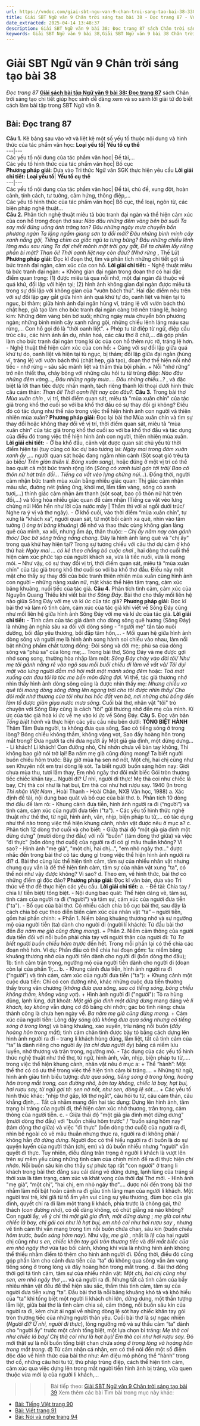 ```yaml
---
url: https://vndoc.com/giai-sbt-ngu-van-9-chan-troi-sang-tao-bai-38-330325
title: Giải SBT Ngữ văn 9 Chân trời sáng tạo bài 38 - Đọc trang 87 - VnDoc.com
date_extracted: 2025-04-14 13:48:37
description: Giải SBT Ngữ văn 9 bài 38: Đọc trang 87 sách Chân trời sáng tạo có đáp án chi tiết cho các bạn cùng tham khảo.
keywords: Giải SBT Ngữ văn 9 bài 38,Giải SBT Ngữ văn 9 bài 38 Chân trời sáng tạo,Giải sách bài tập Ngữ văn CTST lớp 9,Ngữ văn lớp 9 Chân trời sáng tạo,giải bài tập ngữ văn lớp 9,bài Đọc trang 87,giải SBT ngữ văn 9 CTST trang 87
---
```


# Giải SBT Ngữ văn 9 Chân trời sáng tạo bài 38
 _Đọc trang 87_
[**Giải sách bài tập Ngữ văn 9 bài 38: Đọc trang 87**](<https://vndoc.com/giai-sbt-ngu-van-9-chan-troi-sang-tao-bai-38-330325>) sách Chân trời sáng tạo chi tiết giúp học sinh dễ dàng xem và so sánh lời giải từ đó biết cách làm bài tập trong SBT Ngữ văn 9.
## **Bài: Đọc trang 87**
**Câu 1.** Kẻ bảng sau vào vở và liệt kê một số yếu tố thuộc nội dung và hình thức của tác phẩm văn học:
**Loại yếu tố**| **Yếu tố cụ thể**  
---|---  
Các yếu tố nội dung của tác phẩm văn học| Đề tài,...  
Các yếu tố hình thức của tác phẩm văn học| Bố cục  
**Phương pháp giải:**
Dựa vào Tri thức Ngữ văn SGK thực hiện yêu cầu
**Lời giải chi tiết:**
**Loại yếu tố**| **Yếu tố cụ thể**  
---|---  
Các yếu tố nội dung của tác phẩm văn học| Đề tài, chủ đề, xung đột, hoàn cảnh, tính cách, tư tưởng, cảm hứng, thông điệp,...  
Các yếu tố hình thức của tác phẩm văn học| Bố cục, thể loại, ngôn từ, các biện pháp nghệ thuật…  
**Câu 2.** Phân tích nghệ thuật miêu tả bức tranh đại ngàn và thể hiện cảm xúc của con hổ trong đoạn thơ sau:
_Nào đâu những đêm vàng bên bờ suối_
 _Ta say mồi đứng uống ánh trăng tan?_
_Đâu những ngày mưa chuyển bốn phương ngàn_
 _Ta lặng ngắm giang sơn ta đổi mới?_
_Đâu những bình minh cây xanh nắng gội,_
_Tiếng chim ca giấc ngủ ta tưng bừng?_
_Đâu những chiều lênh láng máu sau rừng_
 _Ta đợi chết mảnh mặt trời gay gắt,_
_Để ta chiếm lấy riêng phần bí mật?_
_Than ôi\! Thời oanh liệt nay còn đâu?_
_\(Nhớ rừng_ , Thế Lữ\)
**Phương pháp giải:**
Đọc kĩ đoạn thơ, tìm và phân tích những chi tiết gợi tả bức tranh đại ngàn, cảm xúc của con hổ.
**Lời giải chi tiết:**
\- Nghệ thuật miêu tả bức tranh đại ngàn:
\+ Không gian đại ngàn trong đoạn thơ có hai đặc điểm quan trọng: \(1\) được miêu tả qua nỗi nhớ, một đại ngàn đã thuộc về quá khứ, đối lập với hiện tại; \(2\) hình ảnh không gian đại ngàn được miêu tả trong sự đối lập với không gian của "vườn bách thú".
Hai đặc điểm nêu trên với sự đối lập gay gắt giữa hình ảnh quá khứ tự do, oanh liệt và hiện tại tù ngục, bi thảm; giữa hình ảnh đại ngân hùng vĩ, tráng lệ với vườn bách thú chật hẹp, giả tạo làm cho bức tranh đại ngàn càng trở nên tráng lệ, hoàng kim: Những đêm vàng bên bờ suối; những ngày mưa chuyển bốn phương ngàn; những bình minh cây xanh nắng gội, những chiều lênh láng máu sau rừng,... Con hổ gọi đó là “thời oanh liệt".
\+ Phép tu từ điệp từ ngữ, điệp cấu trúc câu, các hình ảnh ẩn dụ, nhân hoá, các câu thơ 8 chữ,... đã góp phần làm cho bức tranh đại ngàn trong kí ức của con hổ thêm rực rỡ, tráng lệ hơn.
\- Nghệ thuật thể hiện cảm xúc của con hổ:
\+ Cùng với sự đối lập giữa quá khứ tự do, oanh liệt và hiện tại tù ngục, bị thảm; đối lập giữa đại ngàn \(hùng vĩ, tráng lệ\) với vườn bách thú \(chật hẹp, giả tạo\), đoạn thơ thể hiện nỗi nhớ tiếc - nhớ rừng – sâu sắc mãnh liệt và thấm thía bội phần.
\+ Nỗi "nhớ rừng” trở nên thiết tha, cháy bỏng với những câu hỏi tu từ trùng điệp: _Nào đâu những đêm vàng..., Đâu những ngày mưa.... Đâu những chiều...?_ , và đặc biệt là lời than tiếc được nhấn mạnh, tách riêng thành lời thoại dưới hình thức câu cảm thán: _Than ôi\! Thời oanh liệt nay còn đâu?._
**Câu 3.** Trong bài thơ _Mùa xuân chín_ , vị trí, thời điểm quan sát, miêu tả "mùa xuân chín" của tác giả trong khổ thơ cuối so với ba khổ thơ đầu có sự thay đổi gì không? Điều đó có tác dụng như thế nào trong việc thể hiện hình ảnh con người và thiên nhiên mùa xuân?
**Phương pháp giải:**
Đọc lại bài thơ Mùa xuân chín và tìm sự thay đổi hoặc không thay đổi về vị trí, thời điểm quan sát, miêu tả “mùa xuân chín” của tác giả trong khổ thơ cuối so với ba khổ thơ đầu và tác dụng của điều đó trong việc thể hiện hình ảnh con người, thiên nhiên mùa xuân.
**Lời giải chi tiết:**
\- Ở ba khổ đầu, cảnh vật được quan sát chủ yếu từ thời điểm hiện tại \(tuy cũng có lúc dự báo tương lai: _Ngày mai trong đám xuân xanh ấy_ ,... người quan sát hoặc đang ngắm nhìn cảnh \(Sột soạt gió trêu tà áo biếc/ _Trên giàn thiên lí. Bóng xuân sang_\), hoặc đứng ở một vị trí có thể bao quát cả một bức tranh rộng lớn \(_Sóng cỏ xanh tươi gợn tới trời/ Bao cô thôn nữ hát trên đồi... Tiếng ca vắt vẻo lưng chừng núi..._\). Đồng thời, người cảm nhận bức tranh mùa xuân bằng nhiều giác quan: Thị giác cảm nhận màu sắc, đường nét \(nắng ửng, khói mơ, lấm tấm vàng, sóng có xanh tươi,...\) thính giác cảm nhận âm thanh \(sột soạt, bao cô thôn nữ hát trên đồi,...\) và tổng hòa nhiều giác quan để cảm nhận \(Tiếng ca vắt vẻo lưng chừng núi Hổn hển như lời của nước mây | Thầm thì với ai ngồi dưới trúc/ Nghe ra ý vị và thơ ngây\).
\- Ở khổ cuối, vào thời điểm “mùa xuân chín”, tự xưng là “khách xa”, người quan sát, từ một bối cảnh xa quê, nhìn vào tâm tưởng \(l _òng trí bâng khuâng_\) để nhớ và thao thức cùng không gian làng quê của mình, xa xôi, nhưng ấm áp, thân thuộc: – _Chị ấy năm nay còn gánh thóc/ Dọc bờ sông trắng nắng chang_. Đây là hình ảnh làng quê và "chị ấy" trong quá khứ hay hiện tại? Trong sự tương chiếu với câu thơ dự cảm ở khó thứ hai: _Ngày mai … có kẻ theo chồng bỏ cuộc chơi_ , hai dòng thơ cuối thể hiện cảm xúc phức tạp của người khách xa, vừa là tiếc nuối, vừa là mong mỏi.
– Như vậy, có sự thay đổi vị trí, thời điểm quan sát, miêu tả “mùa xuân chín" của tác giả trong khổ thơ cuối so với ba khổ thơ đầu. Điều này một mặt cho thấy sự thay đổi của bức tranh thiên nhiên mùa xuân cùng hình ảnh con người – những nàng xuân nữ, mặt khác thể hiện tâm trạng, cảm xúc bâng khuâng, nuối tiếc của tác giả.
**Câu 4.** Phân tích tình cảm, cảm xúc của Nguyễn Quang Thiều khi viết bài thơ _Sông Đáy_. Bài thơ cho thấy mối liên hệ nào giữa Sông Đáy với mẹ và ki ức của tác giả?
**Phương pháp giải:**
Đọc kĩ bài thơ và làm rõ tình cảm, cảm xúc của tác giả khi viết về Sông Đáy cũng như mối liên hệ giữa hình ảnh Sông Đáy với mẹ và kí ức của tác giả.
**Lời giải chi tiết:**
\- Tình cảm của tác giả dành cho dòng sông quê hương \(Sông Đáy\) là những ân nghĩa sâu xa đối với dòng sông - “người mẹ" tần tảo nuôi dưỡng, bồi đắp yêu thương, bồi đắp tâm hồn,...
\- Mối quan hệ giữa hình ảnh dòng sông và người mẹ là hình ảnh song hành soi chiếu vào nhau, làm nổi bật những phẩm chất tương đồng: Đòi sông và đời mẹ; phù sa của dòng sông và “phù sa” của lòng mẹ;...
Trong bài thơ, Sông Đáy và mẹ được gợi nhớ song song, thường hòa nhập làm một: _Sông Đáy chảy vào đời tôi/ Như mẹ tôi gánh năng rẽ vào ngõ sau mỗi buổi chiều đi làm về vất vả/ Tôi dụi mặt vào lưng người đẫm mồ hôi mất một mảnh sông đêm_ hoặc: _Toả mát xuống cơn đau tôi là tóc mẹ bến môn đứng đợi._
Vì thế, tác giả thương nhớ nhìn thấy hình ảnh dòng sông cũng là được nhìn thấy mẹ: _Nhưng chiều xa quê tôi mong dòng sông dâng lên ngang trời cho tôi được nhìn thấy/ Cho đôi mắt nhớ thương của tôi như hai hốc đất ven bờ, nơi những chú bống đến làm tổ được giàn giụa nước mưa sông._
Cuối bài thơ, nhân vật "tôi" trò chuyện với Sông Đáy cũng là cách “tôi” gửi thương nhớ đến mẹ của mình. Kí ức của tác giả hoà kí ức về mẹ vào kí ức về Sông Đáy.
**Câu 5.** Đọc văn bản _Tống biệt hành_ và thực hiện các yêu cầu nêu bên dưới:
**TỐNG BIỆT HÀNH**
Thâm Tâm
Đưa người, ta không đưa qua sông,
Sao có tiếng sóng ở trong lòng?
Bóng chiều không thắm, không vàng vọt,
Sao đầy hoàng hôn trong mắt trong?
Đưa người ta chỉ đưa người ấy
Một giã gia đình, một dửng dưng...
\- Li khách\! Li khách\! Con đường nhỏ,
Chí nhớn chưa về bàn tay không,
Thì không bao giờ nói trở lại\!
Ba năm mẹ già cũng đừng mong\!
Ta biết người buồn chiều hôm trước:
Bây giờ mùa hạ sen nở nốt,
Một chị, hai chị cũng như sen
Khuyên nốt em trai dòng lệ sót.
Ta biết người buồn sáng hôm nay:
Giới chưa mùa thu, tươi lắm thay,
Em nhỏ ngây thơ đôi mắt biếc
Gói tròn thương tiếc chiếc khăn tay...
Người đi? Ừ nhỉ, người đi thực\!
Mẹ thà coi như chiếc lá bay,
Chị thà coi như là hạt bụi,
Em thà coi như hơi rượu say.
1940
\(In trong _Thi nhân Việt Nam_ , Hoài Thanh - Hoài Chân, NXB Văn học, 1988\)
a. Xác định đề tài, nội dung bao quát và bố cục của bài thơ.
b. Phân tích 10 dòng thơ đầu để làm rõ:
\- Khung cảnh đưa tiễn, hình ảnh người ra đi \(“người”\) và tình cảm, cảm xúc của người đưa tiễn \("ta"\).
\- Các yếu tố hình thức nghệ thuật như thế thơ, từ ngữ, hình ảnh, vân, nhịp, biện pháp tu từ,... có tác dụng như thế nào trong việc thể hiện khung cảnh, nhân vật được nêu ở mục a?
c. Phân tích 12 dòng thơ cuối và cho biết:
\- Giữa thái độ “một giả gia đình một dửng dưng" \(mười dòng thơ đầu\) với nỗi "buồn" \(tám dòng thơ giữa\) và việc “đi thực" \(bốn dòng thơ cuối\) của người ra đi có gì mâu thuẫn không? Vì sao?
\- Hình ảnh "mẹ già", "một chị, hai chị...", "em nhỏ ngây thơ..." được nhắc đến trong bài thơ có tác dụng gì trong việc thể hiện hình ảnh người ra đi?
d. Bài thơ cùng lúc thể hiện tình cảm, tâm sự của nhiều nhân vật nhưng chung quy vẫn là để thể hiện tình cảm, tâm sự của nhân vật xung "ta", có thể nói như vậy được không? Vì sao?
d. Theo em, về hình thức, bài thơ có những điểm gì độc đáo?
**Phương pháp giải:**
Đọc kĩ văn bản, dựa vào Tri thức về thơ để thực hiện các yêu cầu.
**Lời giải chi tiết:**
a.
\- Đề tài: Chia tay / chia li/ tiễn biệt/ tống biệt.
\- Nội dung bao quát: Thể hiện dáng vẻ, tâm sự, tình cảm của người ra đi \("người"\) và tâm sự, cảm xúc của người đưa tiễn \("ta"\).
\- Bố cục của bài thơ. Có nhiều cách chia bố cục bài thơ, sau đây là cách chia bố cục theo diễn biến cảm xúc của nhân vật “ta” – người tiễn, gồm hai phần chính:
\+ Phần 1. Niềm bâng khuâng thương nhớ và sự ngưỡng mộ của người tiễn \(ta\) dành cho người đi \(người lí khách\): Từ đầu bài thơ đến _Ba năm mẹ già cũng đừng mong_\).
\+ Phần 2. Niềm cảm thông của người đưa tiễn đối với nỗi buồn phải chia tay với người thân của người đi: Từ _Ta biết người buồn chiều hôm trước_ đến hết.
Trong mỗi phần lại có thể chia các đoạn nhỏ hơn. Ví dụ: Phần đầu có thể chia hai đoạn gồm: 1a: niềm bâng khuâng thương nhớ của người tiền dành cho người đi \(bốn dòng thơ đầu\); 1b: tình cảm trân trọng, ngưỡng mộ của người tiễn dành cho người đi \(đoạn còn lại của phần 1\);...
b.
\- Khung cảnh đưa tiễn, hình ảnh người ra đi \(“người”\) và tình cảm, cảm xúc của người đưa tiễn \("ta"\):
\+ Khung cảnh một cuộc đưa tiễn: Chỉ có con đường nhỏ, khác những cuộc đưa tiễn thường thấy trong văn chương \(_không đưa qua sông, sao có tiếng sóng, bóng chiều không thắm, không vàng vọt_\).
\+ Hình ảnh người đi \("người"\): Tỏ ra hùng dũng, lạnh lùng, dứt khoát: _Một giã gia đình một dửng dưng_ mang dáng vẻ _li khách, tay không_ vẫn dựng cơ đồ bằng chỉ nhớn; gác bỏ tình riêng: chưa thành công là chưa hẹn ngày về. _Ba năm mẹ già cũng đừng mong._
\+ Cảm xúc của người tiễn: Lòng dậy sóng \(dù _không đưa qua sông nhưng có tiếng sóng ở trong lòng_\) và bâng khuâng, xao xuyến, trĩu nặng nỗi buồn \(_đầy hoàng hôn trong mắt_\); tình cảm chân tình được bày tỏ bằng cách dựng lên hình ảnh người ra đi – trang li khách hùng dũng, lẫm liệt, tất cả tình cảm của “ta” là dành riêng cho người ấy \(_ta chỉ đưa người ấy_\) bằng cả niềm lưu luyến, nhớ thương và trân trọng, ngưỡng mộ.
\- Tác dụng của các yếu tố hình thức nghệ thuật như thể thơ, từ ngữ, hình ảnh, vẫn, nhịp, biện pháp tu từ,.... trong việc thể hiện khung cảnh, nhân vật nêu ở mục a:
\+ Thể “hành”: Một thể thơ có có ưu thế trong việc thể hiện tình cảm bi tráng....
\+ Những từ ngữ, hình ảnh giàu tính biểu tượng: _đưa qua sông, tiếng sóng ở trong lòng, hoàng hôn trong mắt trong, con đường nhỏ, bàn tay không, chiếc lá bay, hạt bụi, hơi rượu say, từ ngữ gợi tả: sen nở nốt, như sen, dòng lệ sót...._
\+ Các yếu tố hình thức khác: "nhịp thơ gấp, lời thơ ngắt", câu hỏi tu từ, câu cảm thán, câu khẳng định,...
Tất cả nhằm mang đến hai tác dụng: Dựng lên hình ảnh, tâm trạng bi tráng của người đi, thể hiện cảm xúc nhớ thương, trân trọng, cảm thông của người tiễn.
c.
\- Giữa thái độ "một giã gia đình một dửng dưng" \(mười dòng thơ đầu\) với "buồn chiều hôm trước" / "buồn sáng hôm nay" \(tám dòng thơ giữa\) và việc "đi thực" \(bốn dòng thơ cuối\) của người ra đi, nhìn bề ngoài có vẻ mâu thuẫn nhưng thực ra, người ra đi không phải / không hẳn _đã dửng dưng_. Người đọc có thể hiểu người ra đi buồn là do sự quyến luyến của người thân \(chị, em\) và dù buồn nhiều nhưng "người" vẫn quyết đi thực. Tuy nhiên, điều đáng trân trọng ở người li khách là vượt lên trên sự mềm yếu cùng những tình cảm của chính mình để ra đi thực hiện _chí nhớn_. Nỗi buồn sâu kín cho thấy sự phức tạp rất "con người" ở trang li khách trong bài thơ: đằng sau cái dáng vẻ dửng dưng, lạnh lùng của tráng sĩ thời xưa là tâm trạng, cảm xúc và khát vọng của thời đại Thơ mới.
\- Hình ảnh "mẹ già”, “một chị”, “hai chị, em nhỏ ngây thơ".... được nói đến trong bài thơ nhằm làm nổi bật hoàn cảnh ra đi giàu tính lãng mạn của người li khách. Một người trai trẻ, khi giã từ tổ ấm yên vui cùng sự yêu thương, đùm bọc của gia đình, quyết chí ra đi làm một trang li khách, phía trước là chông gai, thử thách \(_con đường nhỏ_\), có dễ dàng không, có chút giằng xé nào không? Con người ấy, về ý chí thì _một giã gia đình, một dửng dưng_ ; _mẹ già coi như chiếc lá bay, chị gái coi như là hạt bụi, em nhỏ coi như hơi rượu say_ , nhưng về tình cảm thì vẫn mang trong tim nỗi buồn chứa chan, sâu kín \(_buồn chiều hôm trước, buồn sáng hôm nay_\). Như vậy, _mẹ già_ , nhất là _lệ_ của hai người chị cũng như s _en, chiếc khăn tay gói tròn thương tiếc_ và _đôi mắt biếc của em nhỏ ngây thơ_ vừa tạo bối cảnh, không khí vừa là những hình ảnh không thể thiếu nhằm điểm tô thêm cho hình ảnh người đi. Đồng thời, điều đó cũng góp phần làm cho cảnh đưa tiễn của “ta” dù không qua sông vẫn âm vang tiếng sóng ở trong lòng và đầy hoàng hôn trong mắt trong.
d. Bài thơ đồng thời gợi tả tình cảm, tâm sự của nhiều nhân vật: _Một chị, hai chị cũng như sen, em nhỏ ngây thơ_ ,... và cả người ra đi. Nhưng tất cả tình cảm của bấy nhiêu nhân vật đều để thể hiện sâu sắc, thấm thía tình cảm, tâm sự của người đưa tiễn xưng “ta”. Đầu bài thơ là nỗi bâng khuâng khó tả và khó hiểu của “ta” khi tống biệt một người li khách chí lớn, dửng dưng, một thần tượng lẫm liệt, giữa bài thơ là tình cảm chia sẻ, cảm thông, nỗi buồn sâu kín của người ra đi, kèm chút ái ngại về những dòng lệ sót hay chiếc khăn tay gói tròn thương tiếc của những người thân yêu. Cuối bài thơ là sự ngạc nhiên \(_Người đi? Ừ nhỉ, người đi thực_\), lòng ngưỡng mộ và sự thấu cảm “ta” dành cho “người ấy” trước một cảnh tống biệt, một lựa chọn bi tráng: _Mẹ thà coi như chiếc lá bay/ Chị thà coi như là hạt bụi/ Em thà coi như hơi rượu say._ Đó mới thật sự là nỗi buồn tống biệt chan chứa _sóng ở trong lòng và hoàng hôn trong mắt trong._
đ\) Từ cảm nhận cá nhân, em có thể nói đến một số điểm độc đáo về hình thức của bài thơ như: Âm điệu mô phỏng thể “hành” trong thơ cổ, những câu hỏi tu từ, thủ pháp trùng điệp, cách thể hiện tình cảm, cảm xúc qua việc dựng lên trong mắt người tiễn hình ảnh bị tráng, vừa quen thuộc vừa mới lạ của người li khách,...
>>> Bài tiếp theo: [Giải SBT Ngữ văn 9 Chân trời sáng tạo bài 39](<https://vndoc.com/giai-sbt-ngu-van-9-chan-troi-sang-tao-bai-39-330327>)
Xem thêm các bài Tìm bài trong mục này khác:
  * [Bài: Tiếng Việt trang 90](</giai-sbt-ngu-van-9-chan-troi-sang-tao-bai-39-330327>)
  * [Bài: Viết trang 91](</giai-sbt-ngu-van-9-chan-troi-sang-tao-bai-40-330333>)
  * [Bài: Nói và nghe trang 94](</giai-sbt-ngu-van-9-chan-troi-sang-tao-bai-41-330334>)

